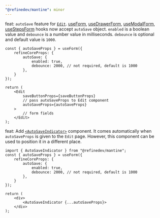 ```yaml
---
"@refinedev/mantine": minor
---
```


feat: `autoSave` feature for [`Edit`](https://refine.dev/docs/api-reference/mantine/components/basic-views/edit/#autosaveprops). 
[useForm](https://refine.dev/docs/api-reference/mantine/hooks/form/useForm/#autosave), [useDrawerForm](https://refine.dev/docs/api-reference/mantine/hooks/form/useDrawerForm/#autosave), [useModalForm](https://refine.dev/docs/api-reference/mantine/hooks/form/useModalForm/#autosave), [useStepsForm](https://refine.dev/docs/api-reference/mantine/hooks/form/useStepsForm/#autosave) hooks now accept `autoSave` object. `enabled` is a boolean value and `debounce` is a number value in milliseconds. `debounce` is optional and default value is `1000`.

```
const { autoSaveProps } = useForm({
    refineCoreProps: {
        autoSave: {
            enabled: true,
            debounce: 2000, // not required, default is 1000
        },
    }
});

return (
    <Edit 
        saveButtonProps={saveButtonProps} 
        // pass autoSaveProps to Edit component
        autoSaveProps={autoSaveProps}
    >
        // form fields
    </Edit>
);
```

feat: Add [`<AutoSaveIndicator>`](https://refine.dev/docs/api-reference/mantine/components/mantine-auto-save-indicator/) component. It comes automatically when `autoSaveProps` is given to the `Edit` page. However, this component can be used to position it in a different place.

```
import { AutoSaveIndicator } from "@refinedev/mantine";
const { autoSaveProps } = useForm({
    refineCoreProps: {
        autoSave: {
            enabled: true,
            debounce: 2000, // not required, default is 1000
        },
    }
});

return (
    <div>
        <AutoSaveIndicator {...autoSaveProps}>
    </div>
);
```